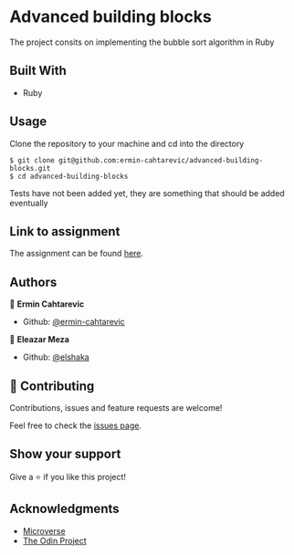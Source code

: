 # Advanced building blocks

The project consits on implementing the bubble sort algorithm in Ruby

## Built With

- Ruby

## Usage

Clone the repository to your machine and cd into the directory

````
$ git clone git@github.com:ermin-cahtarevic/advanced-building-blocks.git
$ cd advanced-building-blocks
````
Tests have not been added yet, they are something that should be added eventually

## Link to assignment

The assignment can be found [here](https://www.theodinproject.com/courses/ruby-programming/lessons/advanced-building-blocks).

## Authors

👤 **Ermin Cahtarevic**

- Github: [@ermin-cahtarevic](https://github.com/ermin-cahtarevic)

👤 **Eleazar Meza**

- Github: [@elshaka](https://github.com/elshaka)

## 🤝 Contributing

Contributions, issues and feature requests are welcome!

Feel free to check the [issues page](https://github.com/ermin-cahtarevic/advanced-building-blocks/issues).

## Show your support

Give a ⭐️ if you like this project!

## Acknowledgments

- [Microverse](https://www.microverse.org/)
- [The Odin Project](https://www.theodinproject.com/)
